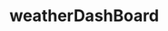 # weatherDashBoard


```Using https://openweathermap.org/api  Create a weather dashboard with form inputs, when searching for a city i am presented with current and future conditions for that city and that city is added to the search history. When I view current weather conditions for that city, then I am presented with the city name, the date, an icon representation of weather conditions, the temperature, the humidity, the wind speed, and the UV index. When I view the UV index, then I am presented with a color that indicates whether the conditions are favorable, moderate, or severe. When I view future weather conditions for that city, then I am presented with a 5-day forecast that displays the date, an icon representation of weather conditions, the temperature, and the humidity. When I click on a city in the search history, then I am again presented with current and future conditions for that city. When I open the weather dashboard, then I am presented with the last searched city forecast.
```
